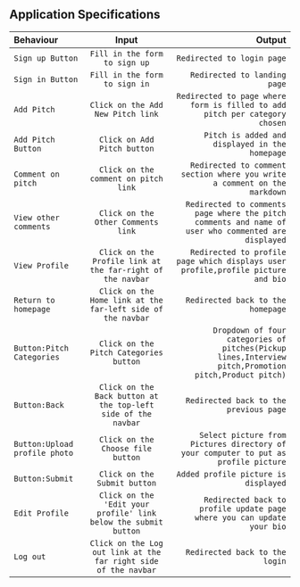 ## Application Specifications

| Behaviour | Input | Output |
| :---         |     :---:      |          ---: |
| `Sign up Button`  | `Fill in the form to sign up`     | `Redirected to login page`   |
|`Sign in Button`     | `Fill in the form to sign in`       | `Redirected to landing page`   |
| `Add Pitch`  | `Click on the Add New Pitch link`     | `Redirected to page where form is filled to add pitch per category chosen`   |
| `Add Pitch Button`     | `Click on Add Pitch button`       | `Pitch is added and displayed in the homepage` |
| `Comment on pitch`  | `Click on the comment on pitch link`     | `Redirected to comment section where you write a comment on the markdown`   |
| `View other comments`     | `Click on the Other Comments link`       | `Redirected to comments page where the pitch comments and name of user who commented are displayed` |
| `View Profile`     | `Click on the Profile link at the far-right of the navbar`       | `Redirected to profile page which displays user profile,profile picture and bio` |
| `Return to homepage`     | `Click on the Home link at the far-left side of the navbar`       | `Redirected back to the homepage` |
| `Button:Pitch Categories`     | `Click on the Pitch Categories button`       | `Dropdown of four categories of pitches(Pickup lines,Interview pitch,Promotion pitch,Product pitch)` |
| `Button:Back`     | `Click on the Back button at the top-left side of the navbar`       | `Redirected back to the previous page` |
| `Button:Upload profile photo`     | `Click on the Choose file button`       | `Select picture from Pictures directory of your computer to put as profile picture` |
| `Button:Submit`     | `Click on the Submit button`       | `Added profile picture is displayed` |
| `Edit Profile`     | `Click on the 'Edit your profile' link below the submit button`       | `Redirected back to profile update page where you can update your bio` |
| `Log out`     | `Click on the Log out link at the far right side of the navbar`       | `Redirected back to the login` |